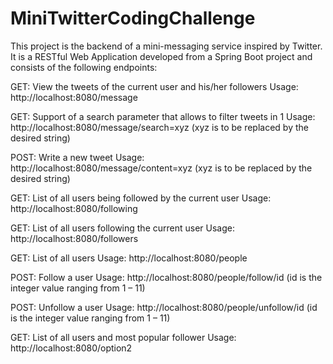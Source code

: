 # MiniTwitterCodingChallenge

This project is the backend of a mini-messaging service inspired by Twitter. It is a RESTful Web Application developed from a Spring Boot project and consists of the following endpoints:

GET: View the tweets of the current user and his/her followers
Usage: http://localhost:8080/message

GET: Support of a search parameter that allows to filter tweets in 1
Usage: http://localhost:8080/message/search=xyz (xyz is to be replaced by the desired string)

POST: Write a new tweet
Usage: http://localhost:8080/message/content=xyz (xyz is to be replaced by the desired string)

GET: List of all users being followed by the current user
Usage: http://localhost:8080/following

GET: List of all users following the current user
Usage: http://localhost:8080/followers

GET: List of all users
Usage: http://localhost:8080/people

POST: Follow a user
Usage: http://localhost:8080/people/follow/id (id is the integer value ranging from 1 – 11)

POST: Unfollow a user
Usage: http://localhost:8080/people/unfollow/id (id is the integer value ranging from 1 – 11)

GET: List of all users and most popular follower
Usage: http://localhost:8080/option2
